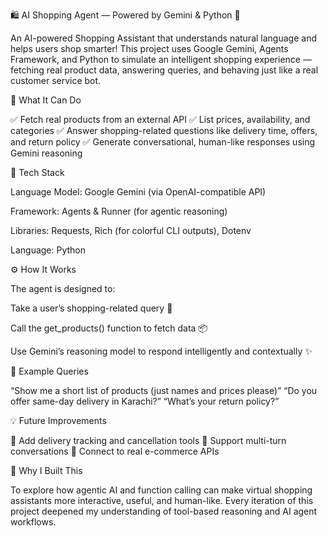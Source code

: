 🛍️ AI Shopping Agent — Powered by Gemini & Python 🤖

An AI-powered Shopping Assistant that understands natural language and helps users shop smarter!
This project uses Google Gemini, Agents Framework, and Python to simulate an intelligent shopping experience — fetching real product data, answering queries, and behaving just like a real customer service bot.

🚀 What It Can Do

✅ Fetch real products from an external API
✅ List prices, availability, and categories
✅ Answer shopping-related questions like delivery time, offers, and return policy
✅ Generate conversational, human-like responses using Gemini reasoning

🧠 Tech Stack

Language Model: Google Gemini (via OpenAI-compatible API)

Framework: Agents & Runner (for agentic reasoning)

Libraries: Requests, Rich (for colorful CLI outputs), Dotenv

Language: Python

⚙️ How It Works

The agent is designed to:

Take a user’s shopping-related query 💬

Call the get_products() function to fetch data 📦

Use Gemini’s reasoning model to respond intelligently and contextually ✨

🧩 Example Queries

“Show me a short list of products (just names and prices please)”
“Do you offer same-day delivery in Karachi?”
“What’s your return policy?”

💡 Future Improvements

🔹 Add delivery tracking and cancellation tools
🔹 Support multi-turn conversations
🔹 Connect to real e-commerce APIs

🌟 Why I Built This

To explore how agentic AI and function calling can make virtual shopping assistants more interactive, useful, and human-like.
Every iteration of this project deepened my understanding of tool-based reasoning and AI agent workflows.
